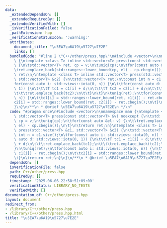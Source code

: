 ```yaml
---
data:
  _extendedDependsOn: []
  _extendedRequiredBy: []
  _extendedVerifiedWith: []
  _isVerificationFailed: false
  _pathExtension: hpp
  _verificationStatusIcon: ':warning:'
  attributes:
    document_title: "\u5EA7\u6A19\u5727\u7E2E"
    links: []
  bundledCode: "#line 2 \"C++/other/press.hpp\"\n#include <vector>\n\nnamespace man\
    \ {\ntemplate <class T> inline std::vector<T> press(const std::vector<T> &v) noexcept\
    \ {\n\tstd::vector<T> ret, cp = v;\n\tuniq(cp);\n\tfor(const auto &el: v) {\n\t\
    \tret.emplace_back(std::ranges::lower_bound(cp, el) - cp.cbegin());\n\t}\n\treturn\
    \ ret;\n}\ntemplate <class T> inline std::vector<T> press(std::vector<T> &c1,\
    \ std::vector<T> &c2) {\n\tstd::vector<T> ret;\n\tconst int n = c1.size();\n\t\
    for(const auto i: std::views::iota(0, n)) {\n\t\tfor(const auto d: std::views::iota(0,\
    \ 1)) {\n\t\t\tT tc1 = c1[i] + d;\n\t\t\tT tc2 = c2[i] + d;\n\t\t\tret.emplace_back(tc1);\n\
    \t\t\tret.emplace_back(tc2);\n\t\t}\n\t}\n\tuniq(ret);\n\tfor(const auto i: std::views::iota(0,\
    \ n)) {\n\t\tc1[i] = std::ranges::lower_bound(ret, c1[i]) - ret.cbegin();\n\t\t\
    c2[i] = std::ranges::lower_bound(ret, c2[i]) - ret.cbegin();\n\t}\n\treturn ret;\n\
    }\n}\n/**\n * @brief \u5EA7\u6A19\u5727\u7E2E\n */\n"
  code: "#pragma once\n#include <vector>\n\nnamespace man {\ntemplate <class T> inline\
    \ std::vector<T> press(const std::vector<T> &v) noexcept {\n\tstd::vector<T> ret,\
    \ cp = v;\n\tuniq(cp);\n\tfor(const auto &el: v) {\n\t\tret.emplace_back(std::ranges::lower_bound(cp,\
    \ el) - cp.cbegin());\n\t}\n\treturn ret;\n}\ntemplate <class T> inline std::vector<T>\
    \ press(std::vector<T> &c1, std::vector<T> &c2) {\n\tstd::vector<T> ret;\n\tconst\
    \ int n = c1.size();\n\tfor(const auto i: std::views::iota(0, n)) {\n\t\tfor(const\
    \ auto d: std::views::iota(0, 1)) {\n\t\t\tT tc1 = c1[i] + d;\n\t\t\tT tc2 = c2[i]\
    \ + d;\n\t\t\tret.emplace_back(tc1);\n\t\t\tret.emplace_back(tc2);\n\t\t}\n\t\
    }\n\tuniq(ret);\n\tfor(const auto i: std::views::iota(0, n)) {\n\t\tc1[i] = std::ranges::lower_bound(ret,\
    \ c1[i]) - ret.cbegin();\n\t\tc2[i] = std::ranges::lower_bound(ret, c2[i]) - ret.cbegin();\n\
    \t}\n\treturn ret;\n}\n}\n/**\n * @brief \u5EA7\u6A19\u5727\u7E2E\n */"
  dependsOn: []
  isVerificationFile: false
  path: C++/other/press.hpp
  requiredBy: []
  timestamp: '2025-06-06 22:58:51+09:00'
  verificationStatus: LIBRARY_NO_TESTS
  verifiedWith: []
documentation_of: C++/other/press.hpp
layout: document
redirect_from:
- /library/C++/other/press.hpp
- /library/C++/other/press.hpp.html
title: "\u5EA7\u6A19\u5727\u7E2E"
---
```

